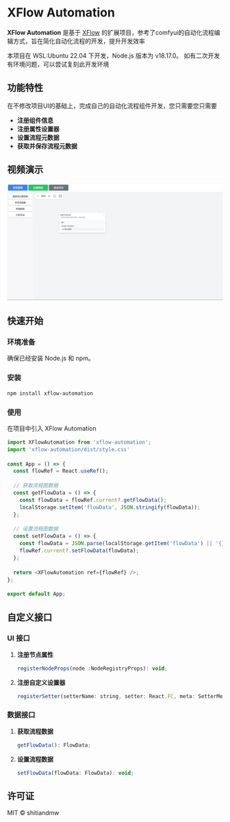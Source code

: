 # XFlow Automation 

**XFlow Automation** 是基于 [XFlow](https://github.com/antvis/XFlow) 的扩展项目，参考了comfyui的自动化流程编辑方式，旨在简化自动化流程的开发，提升开发效率

本项目在 WSL:Ubuntu 22.04 下开发，Node.js 版本为 v18.17.0。 如有二次开发有环境问题，可以尝试复刻此开发环境

## 功能特性

在不修改项目UI的基础上，完成自己的自动化流程组件开发，您只需要您只需要

- **注册组件信息** 
- **注册属性设置器**
- **设置流程元数据** 
- **获取并保存流程元数据**

## 视频演示

[![视频演示](./doc/image/video-start.png)](https://github.com/user-attachments/assets/bce4d7d9-27da-4fdf-a8a6-1494c362621d)

## 快速开始

### 环境准备

确保已经安装 Node.js 和 npm。

### 安装

```bash
npm install xflow-automation
```

### 使用

在项目中引入 XFlow Automation

```javascript
import XFlowAutomation from 'xflow-automation';
import 'xflow-automation/dist/style.css'

const App = () => {
  const flowRef = React.useRef();

  // 获取流程图数据
  const getFlowData = () => {
    const flowData = flowRef.current?.getFlowData();
    localStorage.setItem('flowData', JSON.stringify(flowData));
  };

  // 设置流程图数据
  const setFlowData = () => {
    const flowData = JSON.parse(localStorage.getItem('flowData') || '{}');
    flowRef.current?.setFlowData(flowData);
  };

  return <XFlowAutomation ref={flowRef} />;
};

export default App;
```

## 自定义接口

### UI 接口

1. **注册节点属性**
   ```javascript
   registerNodeProps(node :NodeRegistryProps): void;
   ```

2. **注册自定义设置器**
   ```javascript
   registerSetter(setterName: string, setter: React.FC, meta: SetterMeta): void;
   ```
### 数据接口

1. **获取流程数据**
   ```javascript
   getFlowData(): FlowData;
   ```

2. **设置流程数据**
   ```javascript
   setFlowData(flowData: FlowData): void;
   ```


## 许可证

MIT © shitiandmw
